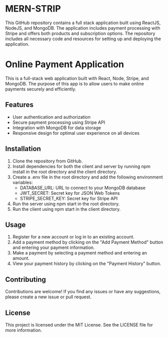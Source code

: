 # MERN-STRIP
This GitHub repository contains a full stack application built using ReactJS, NodeJS, and MongoDB. The application includes payment processing with Stripe and offers both products and subscription options. The repository includes all necessary code and resources for setting up and deploying the application.
# Online Payment Application

This is a full-stack web application built with React, Node, Stripe, and MongoDB. The purpose of this app is to allow users to make online payments securely and efficiently.

## Features

- User authentication and authorization
- Secure payment processing using Stripe API
- Integration with MongoDB for data storage
- Responsive design for optimal user experience on all devices

## Installation

1. Clone the repository from GitHub.
2. Install dependencies for both the client and server by running npm install in the root directory and the client directory.
3. Create a .env file in the root directory and add the following environment variables:
   - DATABASE_URL: URL to connect to your MongoDB database
   - JWT_SECRET: Secret key for JSON Web Tokens
   - STRIPE_SECRET_KEY: Secret key for Stripe API
4. Run the server using npm start in the root directory.
5. Run the client using npm start in the client directory.

## Usage

1. Register for a new account or log in to an existing account.
2. Add a payment method by clicking on the "Add Payment Method" button and entering your payment information.
3. Make a payment by selecting a payment method and entering an amount.
4. View your payment history by clicking on the "Payment History" button.

## Contributing

Contributions are welcome! If you find any issues or have any suggestions, please create a new issue or pull request.

## License

This project is licensed under the MIT License. See the LICENSE file for more information.
